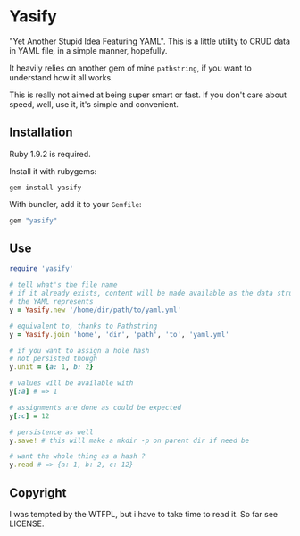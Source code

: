 # Yasify

"Yet Another Stupid Idea Featuring YAML".
This is a little utility to CRUD data in YAML file, in a simple manner,
hopefully.

It heavily relies on another gem of mine `pathstring`, if you want to
understand how it all works.

This is really not aimed at being super smart or fast. If you don't care about
speed, well, use it, it's simple and convenient.

## Installation

Ruby 1.9.2 is required.

Install it with rubygems:

    gem install yasify

With bundler, add it to your `Gemfile`:

``` ruby
gem "yasify"
```

## Use


```ruby
require 'yasify'

# tell what's the file name
# if it already exists, content will be made available as the data structure
# the YAML represents
y = Yasify.new '/home/dir/path/to/yaml.yml'

# equivalent to, thanks to Pathstring
y = Yasify.join 'home', 'dir', 'path', 'to', 'yaml.yml'

# if you want to assign a hole hash
# not persisted though
y.unit = {a: 1, b: 2}

# values will be available with
y[:a] # => 1

# assignments are done as could be expected
y[:c] = 12

# persistence as well
y.save! # this will make a mkdir -p on parent dir if need be

# want the whole thing as a hash ?
y.read # => {a: 1, b: 2, c: 12}

```

## Copyright

I was tempted by the WTFPL, but i have to take time to read it.
So far see LICENSE.
